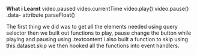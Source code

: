 **What i Learnt**
video.paused
video.currentTime
video.play()
video.pause()
.data- attribute
parseFloat()

The first thing we did was to get all the elements needed using query selector
then we built out functions to play, pause change the button while playing and pausing using .textcontent
i also built a function to skip using this.dataset.skip
we then hooked all the functions into event handlers.
